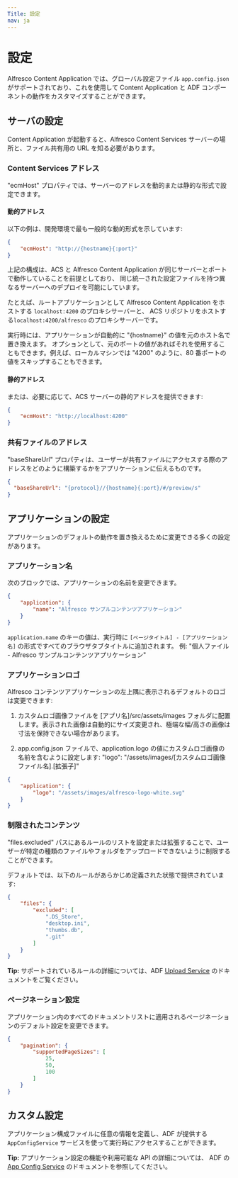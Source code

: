 ```yaml
---
Title: 設定
nav: ja
---
```


# 設定

Alfresco Content Application では、グローバル設定ファイル `app.config.json` がサポートされており、これを使用して Content Application と ADF コンポーネントの動作をカスタマイズすることができます。

## サーバの設定

Content Application が起動すると、Alfresco Content Services サーバーの場所と、ファイル共有用の URL を知る必要があります。

### Content Services アドレス

"ecmHost" プロパティでは、サーバーのアドレスを動的または静的な形式で設定できます。

#### 動的アドレス

以下の例は、開発環境で最も一般的な動的形式を示しています:

```json
{
    "ecmHost": "http://{hostname}{:port}"
}
```

上記の構成は、ACS と Alfresco Content Application が同じサーバーとポートで動作していることを前提としており、
同じ統一された設定ファイルを持つ異なるサーバーへのデプロイを可能にしています。

たとえば、ルートアプリケーションとして Alfresco Content Application をホストする `localhost:4200` のプロキシサーバーと、
ACS リポジトリをホストする`localhost:4200/alfresco` のプロキシサーバーです。

実行時には、アプリケーションが自動的に "{hostname}" の値を元のホスト名で置き換えます。
オプションとして、元のポートの値があればそれを使用することもできます。例えば、ローカルマシンでは "4200" のように、80 番ポートの値をスキップすることもできます。

#### 静的アドレス

または、必要に応じて、ACS サーバーの静的アドレスを提供できます:

```json
{
    "ecmHost": "http://localhost:4200"
}
```

### 共有ファイルのアドレス

"baseShareUrl" プロパティは、ユーザーが共有ファイルにアクセスする際のアドレスをどのように構築するかをアプリケーションに伝えるものです。

```json
{
  "baseShareUrl": "{protocol}//{hostname}{:port}/#/preview/s"
}
```

## アプリケーションの設定

アプリケーションのデフォルトの動作を置き換えるために変更できる多くの設定があります。

### アプリケーション名

次のブロックでは、アプリケーションの名前を変更できます。

```json
{
    "application": {
        "name": "Alfresco サンプルコンテンツアプリケーション"
    }
}
```

`application.name` のキーの値は、実行時に `[ページタイトル] - [アプリケーション名]` の形式ですべてのブラウザタブタイトルに追加されます。
例: "個人ファイル - Alfresco サンプルコンテンツアプリケーション"

### アプリケーションロゴ

Alfresco コンテンツアプリケーションの左上隅に表示されるデフォルトのロゴは変更できます:

1. カスタムロゴ画像ファイルを [アプリ名]/src/assets/images フォルダに配置します。表示された画像は自動的にサイズ変更され、極端な幅/高さの画像は寸法を保持できない場合があります。

2. app.config.json ファイルで、application.logo の値にカスタムロゴ画像の名前を含むように設定します: "logo": "/assets/images/[カスタムロゴ画像ファイル名].[拡張子]"

```json
{
    "application": {
        "logo": "/assets/images/alfresco-logo-white.svg"
    }
}
```

### 制限されたコンテンツ

"files.excluded" パスにあるルールのリストを設定または拡張することで、ユーザーが特定の種類のファイルやフォルダをアップロードできないように制限することができます。

デフォルトでは、以下のルールがあらかじめ定義された状態で提供されています:

```json
{
    "files": {
        "excluded": [
            ".DS_Store",
            "desktop.ini",
            "thumbs.db",
            ".git"
        ]
    }
}
```

**Tip:** サポートされているルールの詳細については、ADF [Upload Service](https://www.alfresco.com/abn/adf/docs/core/services/upload.service/) のドキュメントをご覧ください。

### ページネーション設定

アプリケーション内のすべてのドキュメントリストに適用されるページネーションのデフォルト設定を変更できます。

```json
{
    "pagination": {
        "supportedPageSizes": [
            25,
            50,
            100
        ]
    }
}
```

## カスタム設定

アプリケーション構成ファイルに任意の情報を定義し、ADF が提供する `AppConfigService` サービスを使って実行時にアクセスすることができます。

**Tip:** アプリケーション設定の機能や利用可能な API の詳細については、
ADF の [App Config Service](https://www.alfresco.com/abn/adf/docs/core/services/app-config.service/) のドキュメントを参照してください。
